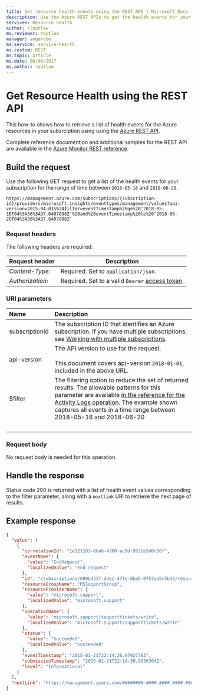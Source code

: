 ```yaml
---
title: Get resource health events using the REST API | Microsoft Docs
description: Use the Azure REST APIs to get the health events for your Azure resources.
services: Resource health
author: rloutlaw
ms.reviewer: routlaw
manager: angerobe
ms.service: service-health
ms.custom: REST
ms.topic: article
ms.date: 06/06/2017
ms.author: routlaw
---
```


# Get Resource Health using the REST API 

This how-to shows how to retrieve a list of health events for the Azure resources in your subsrciption using using the [Azure REST API](/rest/api/azure/).

Complete reference documention and additional samples for the REST API are available in the [Azure Monitor REST reference](/rest/api/monitor). 

## Build the request

Use the following GET request to get a list of the health events for your subscription for the range of time between `2018-05-16` and `2018-06-20`.

```http
https://management.azure.com/subscriptions/{subscription-id}/providers/microsoft.insights/eventtypes/management/values?api-version=2015-04-01&%24filter=eventTimestamp%20ge%20'2018-05-16T04%3A36%3A37.6407898Z'%20and%20eventTimestamp%20le%20'2018-06-20T04%3A36%3A37.6407898Z'
```

### Request headers

The following headers are required: 

|Request header|Description|  
|--------------------|-----------------|  
|*Content-Type:*|Required. Set to `application/json`.|  
|*Authorization:*|Required. Set to a valid `Bearer` [access token](/rest/api/azure/#authorization-code-grant-interactive-clients). |  

### URI parameters

| Name | Description |
| :--- | :---------- |
| subscriptionId | The subscription ID that identifies an Azure subscription. If you have multiple subscriptions, see [Working with multiple subscriptions](https://docs.microsoft.com/cli/azure/manage-azure-subscriptions-azure-cli?view=azure-cli-latest#working-with-multiple-subscriptions). |
| api-version | The API version to use for the request.<br /><br /> This document covers api-version `2018-01-01`, included in the above URL.  |
| $filter | The filtering option to reduce the set of returned results. The allowable patterns for this parameter are available [in the reference for the Activity Logs operation](/rest/api/monitor/activitylogs/list#uri-parameters). The example shown captures all events in a time range between 2018-05-16 and 2018-06-20 |
| &nbsp; | &nbsp; |

### Request body

No request body is needed for this operation.

## Handle the response

Status code 200 is returned with a list of health event values corresponding to the filter parameter, along with a `nextlink` URI to retrieve the next page of results.

## Example response 

```json
{
  "value": [
    {
      "correlationId": "1e121103-0ba6-4300-ac9d-952bb5d0c80f",
      "eventName": {
        "value": "EndRequest",
        "localizedValue": "End request"
      },
      "id": "/subscriptions/089bd33f-d4ec-47fe-8ba5-0753aa5c5b33/resourceGroups/MSSupportGroup/providers/microsoft.support/supporttickets/115012112305841/events/44ade6b4-3813-45e6-ae27-7420a95fa2f8/ticks/635574752669792776",
      "resourceGroupName": "MSSupportGroup",
      "resourceProviderName": {
        "value": "microsoft.support",
        "localizedValue": "microsoft.support"
      },
      "operationName": {
        "value": "microsoft.support/supporttickets/write",
        "localizedValue": "microsoft.support/supporttickets/write"
      },
      "status": {
        "value": "Succeeded",
        "localizedValue": "Succeeded"
      },
      "eventTimestamp": "2015-01-21T22:14:26.9792776Z",
      "submissionTimestamp": "2015-01-21T22:14:39.9936304Z",
      "level": "Informational"
    }
  ],
  "nextLink": "https://management.azure.com/########-####-####-####-############$skiptoken=######"
}
```